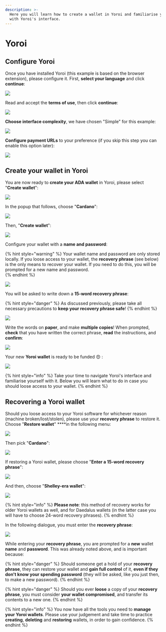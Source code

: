 ```yaml
---
description: >-
  Here you will learn how to create a wallet in Yoroi and familiarise yourself
  with Yoroi's interface.
---
```


# Yoroi

## Configure Yoroi

Once you have installed Yoroi \(this example is based on the browser extension\), please configure it. First, **select your language** and click **continue**: 

![](../.gitbook/assets/yoroi_splash%20%281%29.png)

Read and accept the **terms of use**, then click **continue**:

![](../.gitbook/assets/yoroi_terms.png)

**Choose interface complexity**, we have chosen "Simple" for this example:

![](../.gitbook/assets/yoroi_interface_choice.png)

**Configure payment URLs** to your preference \(if you skip this step you can enable this option later\):

![](../.gitbook/assets/yoroi_payment_urls.png)

## Create your wallet in Yoroi

You are now ready to **create your ADA wallet** in Yoroi, please select "**Create wallet**":

![](../.gitbook/assets/yoroi_main.png)

In the popup that follows, choose "**Cardano**":

![](../.gitbook/assets/yoroi_currency_choice.png)

Then, "**Create wallet**":

![](../.gitbook/assets/yaroi_wallet_type.png)

Configure your wallet with a **name and password**:

{% hint style="warning" %}
Your wallet name and password are only stored locally. If you loose access to your wallet, the **recovery phrase** \(see below\) is the only means to recover your wallet. If you need to do this, you will be prompted for a new name and password.  
{% endhint %}

![](../.gitbook/assets/yoroi_wallet_config.png)

You will be asked to write down a **15-word recovery phrase**:

{% hint style="danger" %}
As discussed previously, please take all necessary precautions to **keep your recovery phrase safe**!
{% endhint %}

![](../.gitbook/assets/yoroi_recovery_phrase_01.png)

Write the words on **paper**, and make **multiple copies**! When prompted, **check** that you have written the correct phrase, **read** the instructions, and **confirm**:

![](../.gitbook/assets/yoroi_recovery_phrase_02.png)

Your new **Yoroi wallet** is ready to be funded 😍 :

![](../.gitbook/assets/yoroi_wallet_ready.png)

{% hint style="info" %}
Take your time to navigate Yoroi's interface and familiarise yourself with it. Below you will learn what to do in case you should loose access to your wallet. 
{% endhint %}

## Recovering a Yoroi wallet

Should you loose access to your Yoroi software for whichever reason \(machine broken/lost/stolen\), please use your **recovery phrase** to restore it. Choose "**Restore wallet**" ****in the following menu:

![](../.gitbook/assets/yoroi_restore_01.png)

Then pick "**Cardano**":

![](../.gitbook/assets/yoroi_currency_choice.png)

If restoring a Yoroi wallet, please choose "**Enter a 15-word recovery phrase**":

![](../.gitbook/assets/yoroi_restore_02.png)

And then, choose "**Shelley-era wallet**":

![](../.gitbook/assets/yoroi_restore_03.png)

{% hint style="info" %}
**Please note**: this method of recovery works for older Yoroi wallets as well, and for Daedalus wallets \(in the latter case you will have to choose 24-word recovery phrases\).
{% endhint %}

In the following dialogue, you must enter the **recovery phrase**: 

![](../.gitbook/assets/yoroi_restore_04.png)

While entering your **recovery phrase**, you are prompted for a **new** wallet **name** and **password**. This was already noted above, and is important because:

{% hint style="danger" %}
Should someone get a hold of your **recovery phrase**, they can restore your wallet and **gain full control** of it, **even if they don't know your spending password** \(they will be asked, like you just then, to make a new password\).
{% endhint %}

{% hint style="danger" %}
Should you ever **loose** a copy of your **recovery phrase**, you must consider **your wallet compromised**, and transfer its contents to a new one.
{% endhint %}

{% hint style="info" %}
You now have all the tools you need to **manage your Yoroi wallets**. Please use your judgement and take time to practice **creating**, **deleting** and **restoring** wallets, in order to gain confidence.
{% endhint %}


